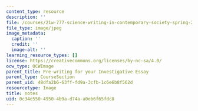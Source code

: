 ```yaml
---
content_type: resource
description: ''
file: /courses/21w-777-science-writing-in-contemporary-society-spring-2017/0c34e55049504b9ad74aa0eb6f65fdc8_notes.jpg
file_type: image/jpeg
image_metadata:
  caption: ''
  credit: ''
  image-alt: ''
learning_resource_types: []
license: https://creativecommons.org/licenses/by-nc-sa/4.0/
ocw_type: OCWImage
parent_title: Pre-writing for your Investigative Essay
parent_type: CourseSection
parent_uid: 48dfa2b6-63ff-fd9a-3cfb-1c6e6b8f562d
resourcetype: Image
title: notes
uid: 0c34e550-4950-4b9a-d74a-a0eb6f65fdc8
---
```

